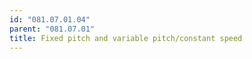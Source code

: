 ```yaml
---
id: "081.07.01.04"
parent: "081.07.01"
title: Fixed pitch and variable pitch/constant speed
---
```

